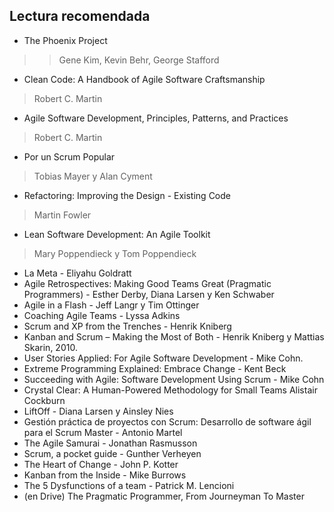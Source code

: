 ## **Lectura recomendada**



- The Phoenix Project
> > Gene Kim, Kevin Behr, George Stafford


- Clean Code: A Handbook of Agile Software Craftsmanship 
> Robert C. Martin


- Agile Software Development, Principles, Patterns, and Practices
> Robert C. Martin

- Por un Scrum Popular
> Tobias Mayer y Alan Cyment

- Refactoring: Improving the Design -  Existing Code
> Martin Fowler

- Lean Software Development: An Agile Toolkit 
> Mary Poppendieck y Tom Poppendieck

- La Meta - Eliyahu Goldratt
- Agile Retrospectives: Making Good Teams Great (Pragmatic Programmers) - Esther Derby, Diana Larsen y Ken Schwaber
- Agile in a Flash -  Jeff Langr y Tim Ottinger
- Coaching Agile Teams - Lyssa Adkins
- Scrum and XP from the Trenches - Henrik Kniberg
- Kanban and Scrum – Making the Most of Both - Henrik Kniberg y Mattias Skarin, 2010.
- User Stories Applied: For Agile Software Development - Mike Cohn.
- Extreme Programming Explained: Embrace Change - Kent Beck
- Succeeding with Agile: Software Development Using Scrum - Mike Cohn
- Crystal Clear: A Human-Powered Methodology for Small Teams Alistair Cockburn
- LiftOff - Diana Larsen y Ainsley Nies
- Gestión práctica de proyectos con Scrum: Desarrollo de software ágil para el Scrum Master - Antonio Martel
- The Agile Samurai -  Jonathan Rasmusson
- Scrum, a pocket guide - Gunther Verheyen
- The Heart of Change - John P. Kotter
- Kanban from the Inside - Mike Burrows
- The 5 Dysfunctions of a team - Patrick M. Lencioni
- (en Drive) The Pragmatic Programmer, From Journeyman To Master